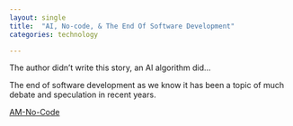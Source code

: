 ```yaml
---
layout: single
title:  "AI, No-code, & The End Of Software Development"
categories: technology

---
```

The author didn’t write this story, an AI algorithm did…

The end of software development as we know it has been a topic of much debate and speculation in recent years.

[AM-No-Code](https://medium.com/developer-purpose/ai-no-code-the-end-of-software-development-43011f5b520)